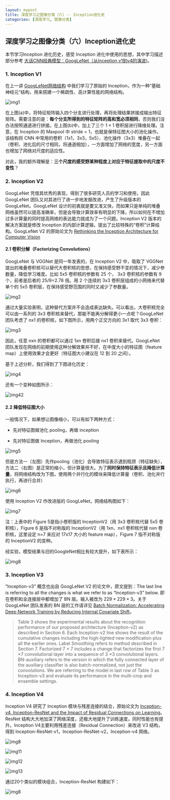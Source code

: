 ```yaml
---
layout: mypost
title: 深度学习之图像分类（六）-- Inception进化史
categories: [深度学习, 图像分类]
---
```


## 深度学习之图像分类（六）Inception进化史

本节学习Inception 进化历史，感受 Inception 进化中使用的思想，其中学习描述部分参考 [大话CNN经典模型：GoogLeNet（从Inception v1到v4的演进)](https://my.oschina.net/u/876354/blog/1637819)。



### 1. Inception V1

在上一讲 [GoogLeNet网络结构](https://liuruiyang98.github.io/posts/2021/08/31/2021-08-31-深度学习之图像分类-5-GoogLeNet网络结构.html) 中我们学习了原始的 Inception，作为一种“基础神经元”结构，用来搭建一个稀疏性、高计算性能的网络结构。

![img1](inception-1.png)

在上图(a)中，将特征矩阵输入四个分支进行处理，再将处理结果拼接成输出特征矩阵。需要注意的是：**每个分支所得到的特征矩阵的高和宽必须相同**，否则我们没办法按照通道进行拼接。在上图(b)中，加上了三个 $1 \times 1$ 卷积层进行降维处理。注意，在 Inception 的 Maxpool 中 stride = 1，也就是保特征图大小的池化操作。该结构将 CNN 中常用的卷积（1x1，3x3，5x5）、池化操作（3x3）堆叠在一起（卷积、池化后的尺寸相同，将通道相加），一方面增加了网络的宽度，另一方面也增加了网络对尺度的适应性。

对此，我的额外理解是：**三个尺度的感受野某种程度上对应于特征提取中的尺度不变性**？



### 2. Inception V2

GoogLeNet 凭借其优秀的表现，得到了很多研究人员的学习和使用，因此 GoogLeNet 团队又对其进行了进一步地发掘改进，产生了升级版本的 GoogLeNet。GoogLeNet 设计的初衷就是要又准又快，而如果只是单纯的堆叠网络虽然可以提高准确率，但是会导致计算效率有明显的下降，所以如何在不增加过多计算量的同时提高网络的表达能力就成为了一个问题。Inception V2 版本的解决方案就是修改 Inception 的内部计算逻辑，提出了比较特殊的“卷积”计算结构。GoogLeNet V2 的原始论文为 [Rethinking the Inception Architecture for Computer Vision](https://arxiv.org/abs/1512.00567)

#### 2.1 卷积分解（Factorizing Convolutions）

GoogLeNet 与 VGGNet 是同一年发表的，在 Inception V2 中，吸取了 VGGNet 提出的堆叠卷积核可以替代大卷积核的思想，在保持感受野不变的情况下，减少参数量，降低学习难度。比如 5x5 卷积核的参数有 25 个， 3x3 卷积核的参数有 9 个，前者是后者的 25/9=2.78 倍。用 2 个连续的 3x3 卷积层组成的小网络来代替单个的 5x5 卷积层，在保持感受野范围的同时又减少了参数量。

![img2](inception-2.png)

通过大量实验表明，这种替代方案并不会造成表达缺失。可以看出，大卷积核完全可以由一系列的 3x3 卷积核来替代，那能不能再分解得更小一点呢？GoogLeNet团队考虑了 nx1 的卷积核，如下图所示，用两个正交方向的 3x1 取代 3x3 卷积：

![img3](inception-3.png)

因此，任意 nxn 的卷积都可以通过 1xn 卷积后接 nx1 卷积来替代。GoogLeNet 团队发现在网络的前期使用这种分解效果并不好，在中度大小的特征图（feature map）上使用效果才会更好（特征图大小建议在 12 到 20 之间）。

基于上述分析，我们得到了下图进化历史：

![img4](inception-4.png)

还有一个变种如图所示：

![img42](inception-42.png)



#### 2.2 降低特征图大小

一般情况下，如果想让图像缩小，可以有如下两种方式：

* 先对特征图做池化 pooling，再做 inception

* 先对特征图做 Inception，再做池化 pooling

![img5](inception-5.png)

但是方法一（左图）先作pooling（池化）会导致特征表示遇到瓶颈（特征缺失），方法二（右图）是正常的缩小，但计算量很大。为了**同时保持特征表示且降低计算量**，将网络结构改为下图，使用两个并行化的模块来降低计算量（卷积、池化并行执行，再进行合并）

![img6](inception-6.png)

使用 Inception V2 作改进版的 GoogLeNet，网络结构图如下：

![img7](inception-7.png)

注：上表中的 Figure 5是指小卷积版的 InceptionV2（用 3x3 卷积核代替 5x5 卷积核），Figure 6 是指不对称版的 InceptionV2（用 1xn、nx1 卷积核代替 nxn 卷积核，这里设定 n=7 来应对 17x17 大小的 feature map），Figure 7 指不对称版的 InceptionV2 的变种。

经实验，模型结果与旧的GoogleNet相比有较大提升，如下表所示：

![img8](inception-8.png)



### 3. Inception V3

“Inception-v3” 概念也出自 GoogLeNet V2 的论文中，原文提到：The last line is referring to all the changes is what we refer to as “Inception-v3” below. 即在卷积和全连接层中都增加了 BN 层。输入被改为 $229 \times 229 \times 3$。关于 GoogLeNet 团队发表的 BN 层的工作请详见 [Batch Normalization: Accelerating Deep Network Training by Reducing Internal Covariate Shift](http://proceedings.mlr.press/v37/ioffe15.pdf)。

> Table 3 shows the experimental results about the recognition performance of our proposed architecture (Inception-v2) as described in Section 6. Each Inception-v2 line shows the result of the cumulative changes including the high-lighted new modification plus all the earlier ones. Label Smoothing refers to method described in Section 7. Factorized 7 × 7 includes a change that factorizes the first 7 ×7 convolutional layer into a sequence of 3 ×3 convolutional layers. BN-auxiliary refers to the version in which the fully connected layer of the auxiliary classifier is also batch-normalized, not just the convolutions. We are referring to the model in last row of Table 3 as Inception-v3 and evaluate its performance in the multi-crop and ensemble settings.



### 4. Inception V4

Inception V4 研究了 Inception 模块与残差连接的结合，原始论文为 [Inception-v4, Inception-ResNet and the Impact of Residual Connections on Learning](https://www.aaai.org/ocs/index.php/AAAI/AAAI17/paper/viewPDFInterstitial/14806/14311)。ResNet 结构大大地加深了网络深度，还极大地提升了训练速度，同时性能也有提升。Inception V4主要利用残差连接（Residual Connection）来改进 V3 结构，得到 Inception-ResNet-v1，Inception-ResNet-v2，Inception-v4 网络。

![img8](inception-9.png)

![img11](inception-11.png)

![img12](inception-12.png)

![img13](inception-13.png)

通过20个类似的模块组合，Inception-ResNet 构建如下：

![img8](inception-10.png)